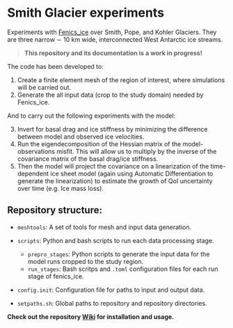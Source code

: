 # Smith Glacier experiments

Experiments with [Fenics_ice](https://github.com/EdiGlacUQ/fenics_ice) over Smith, Pope, and Kohler Glaciers. They are three narrow ∼ 10 km wide, interconnected West Antarctic ice streams.

> **This repository and its documentation is a work in progress!**

The code has been developed to: 

1. Create a finite element mesh of the region of interest, where simulations will be carried out.
2. Generate the all input data (crop to the study domain) needed by Fenics_ice.

And to carry out the following experiments with the model:

3. Invert for basal drag and ice stiffness by minimizing the difference between model and observed ice velocities.
4. Run the eigendecomposition of the Hessian matrix of the model-observations misfit. This will allow us to multiply by the inverse of the covariance matrix of the basal drag/ice stiffness. 
5. Then the model will project the covariance on a linearization of the time-dependent ice sheet model (again using Automatic Differentiation to generate the linearization) to estimate the growth of QoI uncertainty over time (e.g. Ice mass loss).

Repository structure:
---------------------

- `meshtools`: A set of tools for mesh and input data generation.
- `scripts`: Python and bash scripts to run each data processing stage.
   - `prepro_stages`: Python scripts to generate the input data for the model runs cropped to the study region.
   - `run_stages`: Bash scritps and `.toml` configuration files for each run stage of fenics_ice.

- `config.init`: Configuration file for paths to input and output data.
- `setpaths.sh`: Global paths to repository and repository directories.


**Check out the repository [Wiki]() for installation and usage.**
